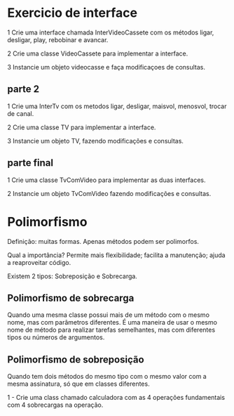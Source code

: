 # Exercicio de interface

1 Crie uma interface chamada InterVideoCassete com os métodos ligar, desligar, play, rebobinar e avancar.

2 Crie uma classe VideoCassete para implementar a interface.

3 Instancie um objeto videocasse e faça modificaçoes de consultas.

## parte 2

1 Crie uma InterTv com os metodos ligar, desligar, maisvol, menosvol, trocar de canal.

2 Crie uma classe TV para implementar a interface.

3 Instancie um objeto TV, fazendo modificações e consultas.

## parte final

1 Crie uma classe TvComVideo para implementar as duas interfaces.

2 Instancie um objeto TvComVideo fazendo modificações e consultas.

# Polimorfismo

Definição: muitas formas. Apenas métodos podem ser polimorfos.

Qual a importância? Permite mais flexibilidade; facilita a manutenção; ajuda a reaproveitar código.

Existem 2 tipos: Sobreposição e Sobrecarga.

## Polimorfismo de sobrecarga

Quando uma mesma classe possui mais de um método com o mesmo nome, mas com parâmetros diferentes. É uma maneira de usar o mesmo nome de método para realizar tarefas semelhantes, mas com diferentes tipos ou números de argumentos. 

## Polimorfismo de sobreposição

Quando tem dois métodos do mesmo tipo com o mesmo valor com a mesma assinatura, só que em classes diferentes.

1 - Crie uma class chamado calculadora com as 4 operações fundamentais com 4 sobrecargas na operação.